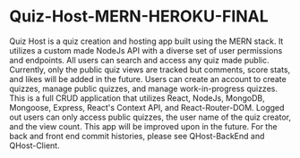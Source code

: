 # Quiz-Host-MERN-HEROKU-FINAL
Quiz Host is a quiz creation and hosting app built using the MERN stack.
It utilizes a custom made NodeJs API with a diverse set of user permissions and endpoints.
All users can search and access any quiz made public.
Currently, only the public quiz views are tracked but comments, score stats, and likes will be added in the future.
Users can create an account to create quizzes, manage public quizzes, and manage work-in-progress quizzes.
This is a full CRUD application that utilizes React, NodeJs, MongoDB, Mongoose, Express, React's Context API, and React-Router-DOM.
Logged out users can only access public quizzes, the user name of the quiz creator, and the view count. 
This app will be improved upon in the future. 
For the back and front end commit histories, please see QHost-BackEnd  and QHost-Client.

